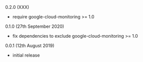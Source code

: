 0.2.0 (XXX)

* require google-cloud-monitoring >= 1.0

0.1.0 (27th September 2020)

* fix dependencies to exclude google-cloud-monitoring >= 1.0

0.0.1 (12th August 2019)

* initial release
